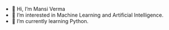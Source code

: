 - 👋 Hi, I’m Mansi Verma
- 👀 I’m interested in Machine Learning and Artificial Intelligence.
- 🌱 I’m currently learning Python.
<!---
MansiVerma01/MansiVerma01 is a ✨ special ✨ repository because its `README.md` (this file) appears on your GitHub profile.
You can click the Preview link to take a look at your changes.
--->
